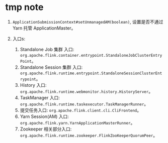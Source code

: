 # tmp note

1. `ApplicationSubmissionContext#setUnmanagedAM(boolean)`, 设置是否不通过 Yarn 托管 ApplicationMaster。

2. 入口s:
   1. Standalone Job 集群 入口: `org.apache.flink.container.entrypoint.StandaloneJobClusterEntryPoint`。
   2. Standalone Session 集群 入口: `org.apache.flink.runtime.entrypoint.StandaloneSessionClusterEntrypoint`。
   3. History 入口: `org.apache.flink.runtime.webmonitor.history.HistoryServer`。
   4. TaskManager 入口: `org.apache.flink.runtime.taskexecutor.TaskManagerRunner`。
   5. 提交任务入口: `org.apache.flink.client.cli.CliFrontend`。
   6. Yarn Session(AM) 入口: `org.apache.flink.yarn.YarnApplicationMasterRunner`。
   7. Zookeeper 相关部分入口: `org.apache.flink.runtime.zookeeper.FlinkZooKeeperQuorumPeer`。
